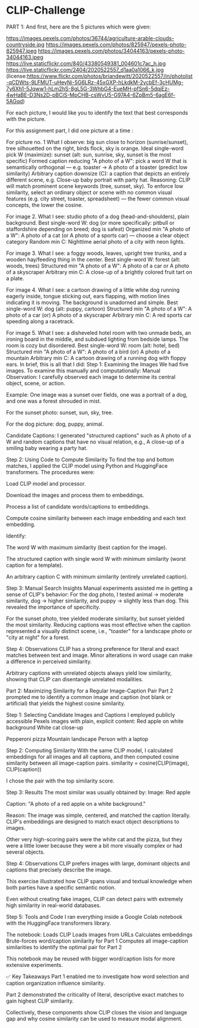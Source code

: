 # CLIP-Challenge



PART 1:
And first, here are the 5 pictures which were given:

https://images.pexels.com/photos/36744/agriculture-arable-clouds-countryside.jpg
https://images.pexels.com/photos/825947/pexels-photo-825947.jpeg
https://images.pexels.com/photos/34044163/pexels-photo-34044163.jpeg
https://live.staticflickr.com/840/43380549381_004601c7ac_h.jpg
https://live.staticflickr.com/2404/2020522557_d1aa0a1066_k.jpg
(license:https://www.flickr.com/photos/briandewitt/2020522557/in/photolist-qCDWts-9LFMUT-uHeyNi-5G6LRz-45xGXP-hLkdkM-2ycbEf-3cHUMg-7y6Xh1-5Jqww1-hLm2hS-8gL5G-3WhbG4-EueMH-pfSn6-5dqjEz-4wHaBE-D3Ns2D-pBCiS-MpCHB-csWvU5-G97A4-6ZpBm5-6agE6f-5AGqd)

For each picture, I would like you to identify the text that best corresponds with the picture.

For this assignment part, I did one picture at a time :

For picture no. 1
What I observe: big sun close to horizon (sunrise/sunset), tree silhouetted on the right, birds flock, sky is orange.
Ideal single-word pick W (maximize): sunset (alt: sun, sunrise, sky, sunset is the most specific)
Formed caption reducing "A photo of a W": pick a word W that is semantically orthogonal — e.g. toaster → A photo of a toaster (predict low similarity)
Arbitrary caption downsize (C): a caption that depicts an entirely different scene, e.g. Close-up baby portrait with party hat.
Reasoning: CLIP will match prominent scene keywords (tree, sunset, sky). To enforce low similarity, select an ordinary object or scene with no common visual features (e.g. city street, toaster, spreadsheet) — the fewer common visual concepts, the lower the cosine.

For image 2.
What I see: studio photo of a dog (head-and-shoulders), plain background.
Best single-word W: dog (or more specifically: pitbull or staffordshire depending on breed; dog is safest)
Organized min "A photo of a W": A photo of a cat (or A photo of a sports car) — choose a clear object category
Random min C: Nighttime aerial photo of a city with neon lights. 



For image 3.
What I see: a foggy woods, leaves, upright tree trunks, and a wooden hay/feeding thing in the center.
Best single-word W: forest (alt: woods, trees)
Structured min "A photo of a W": A photo of a car or A photo of a skyscraper
Arbitrary min C: A close-up of a brightly colored fruit tart on a plate.

For image 4.
What I see: a cartoon drawing of a little white dog running eagerly inside, tongue sticking out, ears flapping, with motion lines indicating it is moving. The background is unadorned and simple.
Best single-word W: dog (alt: puppy, cartoon)
Structured min "A photo of a W": A photo of a car (or) A photo of a skyscraper
Arbitrary min C: A red sports car speeding along a racetrack.

For image 5.
What I see: a disheveled hotel room with two unmade beds, an ironing board in the middle, and subdued lighting from bedside lamps. The room is cozy but disordered.
Best single-word W: room (alt: hotel, bed)
Structured min "A photo of a W": A photo of a bird (or) A photo of a mountain
Arbitrary min C: A cartoon drawing of a running dog with floppy ears.
In brief, this is all that I did:
Step 1: Examining the Images
We had five images. To examine this manually and computationally:
Manual Observation: I carefully observed each image to determine its central object, scene, or action.

Example: One image was a sunset over fields, one was a portrait of a dog, and one was a forest shrouded in mist.


For the sunset photo: sunset, sun, sky, tree.

For the dog picture: dog, puppy, animal.

Candidate Captions: I generated "structured captions" such as A photo of a W and random captions that have no visual relation, e.g., A close-up of a smiling baby wearing a party hat.

Step 2: Using Code to Compute Similarity
To find the top and bottom matches, I applied the CLIP model using Python and HuggingFace transformers. The procedures were:


Load CLIP model and processor.

Download the images and process them to embeddings.

Process a list of candidate words/captions to embeddings.

Compute cosine similarity between each image embedding and each text embedding.

Identify:

The word W with maximum similarity (best caption for the image).

The structured caption with single word W with minimum similarity (worst caption for a template).

An arbitrary caption C with minimum similarity (entirely unrelated caption).

Step 3: Manual Search Insights
Manual experiments assisted me in getting a sense of CLIP's behavior:
For the dog photo, I tested animal → moderate similarity, dog → higher similarity, and puppy → slightly less than dog. This revealed the importance of specificity.

For the sunset photo, tree yielded moderate similarity, but sunset yielded the most similarity. Reducing captions was most effective when the caption represented a visually distinct scene, i.e., "toaster" for a landscape photo or "city at night" for a forest.

Step 4: Observations
CLIP has a strong preference for literal and exact matches between text and image.
Minor alterations in word usage can make a difference in perceived similarity.

Arbitrary captions with unrelated objects always yield low similarity, showing that CLIP can disentangle unrelated modalities.

Part 2: Maximizing Similarity for a Regular Image-Caption Pair
Part 2 prompted me to identify a common image and caption (not blank or artificial) that yields the highest cosine similarity.

Step 1: Selecting Candidate Images and Captions
I employed publicly accessible Pexels images with plain, explicit content:
Red apple on white background
White cat close-up

Pepperoni pizza
Mountain landscape
Person with a laptop


Step 2: Computing Similarity
With the same CLIP model, I calculated embeddings for all images and all captions, and then computed cosine similarity between all image-caption pairs.
similarity = cosine(CLIP(image), CLIP(caption))

I chose the pair with the top similarity score.

Step 3: Results
The most similar was usually obtained by:
Image: Red apple

Caption: "A photo of a red apple on a white background."

Reason: The image was simple, centered, and matched the caption literally. CLIP's embeddings are designed to match exact object descriptions to images.

Other very high-scoring pairs were the white cat and the pizza, but they were a little lower because they were a bit more visually complex or had several objects.

Step 4: Observations
CLIP prefers images with large, dominant objects and captions that precisely describe the image.

This exercise illustrated how CLIP spans visual and textual knowledge when both parties have a specific semantic notion.

Even without creating fake images, CLIP can detect pairs with extremely high similarity in real-world databases.

Step 5: Tools and Code
I ran everything inside a Google Colab notebook with the HuggingFace transformers library.

The notebook:
Loads CLIP
Loads images from URLs
Calculates embeddings
Brute-forces word/caption similarity for Part 1
Computes all image-caption similarities to identify the optimal pair for Part 2

This notebook may be reused with bigger word/caption lists for more extensive experiments.

✅ Key Takeaways
Part 1 enabled me to investigate how word selection and caption organization influence similarity.

Part 2 demonstrated the criticality of literal, descriptive exact matches to gain highest CLIP similarity.


Collectively, these components show CLIP closes the vision and language gap and why cosine similarity can be used to measure modal alignment.


